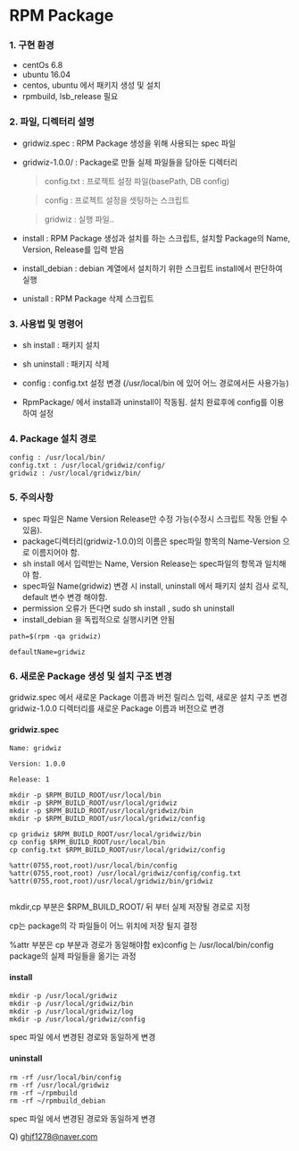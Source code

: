 # RPM Package

### 1. 구현 환경
* centOs 6.8
* ubuntu 16.04
* centos, ubuntu 에서 패키지 생성 및 설치
* rpmbuild, lsb_release 필요 

### 2. 파일, 디렉터리 설명
* gridwiz.spec : RPM Package 생성을 위해 사용되는 spec 파일

* gridwiz-1.0.0/ : Package로 만들 실제 파일들을 담아둔 디렉터리

  > config.txt : 프로젝트 설정 파일(basePath, DB config)

  > config : 프로젝트 설정을 셋팅하는 스크립트

  > gridwiz : 실행 파일..

* install : RPM Package 생성과 설치를 하는 스크립트, 설치할 Package의 Name, Version, Release를 입력 받음

* install_debian : debian 계열에서 설치하기 위한 스크립트 install에서 판단하여 실행

* unistall : RPM Package 삭제 스크립트

### 3. 사용법 및 명령어

* sh install : 패키지 설치

* sh uninstall : 패키지 삭제

* config : config.txt 설정 변경 (/usr/local/bin 에 있어 어느 경로에서든 사용가능)

* RpmPackage/ 에서 install과 uninstall이 작동됨. 설치 완료후에 config를 이용하여 설정

### 4. Package 설치 경로
```
config : /usr/local/bin/
config.txt : /usr/local/gridwiz/config/
gridwiz : /usr/local/gridwiz/bin/
```
### 5. 주의사항
* spec 파일은 Name Version Release만 수정 가능(수정시 스크립트 작동 안될 수 있음).
* package디렉터리(gridwiz-1.0.0)의 이름은 spec파일 항목의 Name-Version 으로 이름지어야 함.
* sh install 에서 입력받는 Name, Version Release는 spec파일의 항목과 일치해야 함.
* spec파일 Name(gridwiz) 변경 시 install, uninstall 에서 패키지 설치 검사 로직, default 변수 변경 해야함. 
* permission 오류가 뜬다면 sudo sh install , sudo sh uninstall
* install_debian 을 독립적으로 실행시키면 안됨

```
path=$(rpm -qa gridwiz)

defaultName=gridwiz
```

### 6. 새로운 Package 생성 및 설치 구조 변경
gridwiz.spec 에서 새로운 Package 이름과 버전 릴리스 입력, 새로운 설치 구조 변경
gridwiz-1.0.0 디렉터리를 새로운 Package 이름과 버전으로 변경

#### gridwiz.spec

```
Name: gridwiz

Version: 1.0.0

Release: 1

mkdir -p $RPM_BUILD_ROOT/usr/local/bin
mkdir -p $RPM_BUILD_ROOT/usr/local/gridwiz
mkdir -p $RPM_BUILD_ROOT/usr/local/gridwiz/bin
mkdir -p $RPM_BUILD_ROOT/usr/local/gridwiz/config

cp gridwiz $RPM_BUILD_ROOT/usr/local/gridwiz/bin
cp config $RPM_BUILD_ROOT/usr/local/bin
cp config.txt $RPM_BUILD_ROOT/usr/local/gridwiz/config

%attr(0755,root,root)/usr/local/bin/config
%attr(0755,root,root) /usr/local/gridwiz/config/config.txt
%attr(0755,root,root)/usr/local/gridwiz/bin/gridwiz


```
mkdir,cp 부분은 $RPM_BUILD_ROOT/ 뒤 부터 실제 저장될 경로로 지정

cp는 package의 각 파일들이 어느 위치에 저장 될지 결정

%attr 부분은 cp 부분과 경로가 동일해야함 ex)config 는 /usr/local/bin/config package의 실제 파일들을 옮기는 과정

#### install

```
mkdir -p /usr/local/gridwiz
mkdir -p /usr/local/gridwiz/bin
mkdir -p /usr/local/gridwiz/log
mkdir -p /usr/local/gridwiz/config
```
spec 파일 에서 변경된 경로와 동일하게 변경

#### uninstall

```
rm -rf /usr/local/bin/config
rm -rf /usr/local/gridwiz
rm -rf ~/rpmbuild
rm -rf ~/rpmbuild_debian
```
spec 파일 에서 변경된 경로와 동일하게 변경

Q) ghjf1278@naver.com 
